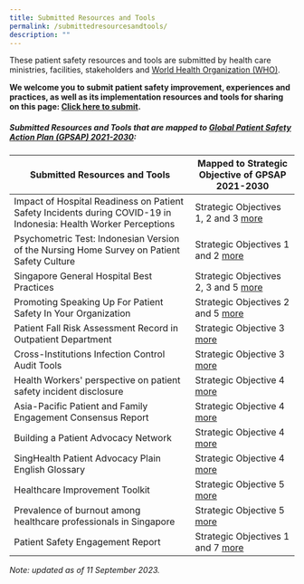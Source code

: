 ```yaml
---
title: Submitted Resources and Tools
permalink: /submittedresourcesandtools/
description: ""
---
```

These patient safety resources and tools are submitted by health care ministries, facilities, stakeholders and [World Health Organization (WHO)](https://www.who.int/).

**We welcome you to submit patient safety improvement, experiences and practices, as well as its implementation resources and tools for sharing on this page: 
[Click here to submit](https://form.gov.sg/64631e5f0fbfe400126c8e0d).**

##### Submitted Resources and Tools that are mapped to [Global Patient Safety Action Plan (GPSAP) 2021-2030](https://www.who.int/teams/integrated-health-services/patient-safety/policy/global-patient-safety-action-plan):

|Submitted Resources and Tools | Mapped to Strategic Objective of GPSAP 2021-2030| 
| -------- | -------- | 
| Impact of Hospital Readiness on Patient Safety Incidents during COVID-19 in Indonesia: Health Worker Perceptions    | Strategic Objectives 1, 2 and 3 [more]( /resources-and-tools/tools-and-resources/gkpsfilea11/)   
| Psychometric Test: Indonesian Version of the Nursing Home Survey on Patient Safety Culture   | Strategic Objectives 1 and 2 [more](/resources-and-tools/tools-and-resources/gkpsfilea12) | 
| Singapore General Hospital Best Practices  | Strategic Objectives 2, 3 and 5 [more](/resources-and-tools/tools-and-resources/sghbestpracticesso235/) 
| Promoting Speaking Up For Patient Safety In Your Organization  | Strategic Objectives 2 and 5 [more](/resources-and-tools/tools-and-resources/teamspeak)
| Patient Fall Risk Assessment Record in Outpatient Department  | Strategic Objective 3 [more ](/tools-and-resources/tools-and-resources/pfrar/)
| Cross-Institutions Infection Control Audit Tools  | Strategic Objective 3 [more](/resources-and-tools/tools-and-resources/ciic/)
| Health Workers' perspective on patient safety incident disclosure | Strategic Objective 4 [more](/resources-and-tools/tools-and-resources/gkpsfilea13/)
| Asia-Pacific Patient and Family Engagement Consensus Report  | Strategic Objective 4 [more](/tools-and-resources/tools-and-resources/patientfamilyconsensus/)
| Building a Patient Advocacy Network   | Strategic Objective 4  [more]( /resources-and-tools/tools-and-resources/SPAN)
| SingHealth Patient Advocacy Plain English Glossary  | Strategic Objective 4  [more](/tools-and-resources/tools-and-resources/plainenglishglossary/)
| Healthcare Improvement Toolkit | Strategic Objective 5 [more](/tools-and-resources/tools-and-resources/improvementtoolkit/)
| Prevalence of burnout among healthcare professionals in Singapore | Strategic Objective 5 [more]( /resources-and-tools/tools-and-resources/burnout)
| Patient Safety Engagement Report  | Strategic Objectives 1 and 7 [more]( /resources-and-tools/tools-and-resources/paser)



*Note: updated as of 11 September 2023.*